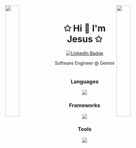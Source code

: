 <img align="left" src="https://user-images.githubusercontent.com/65187002/144930161-2f783401-8d27-4fdf-a2f7-cc0ba32f1f1f.gif" width="30%" style="display:inline;">
<img align="right" src="https://user-images.githubusercontent.com/65187002/144930161-2f783401-8d27-4fdf-a2f7-cc0ba32f1f1f.gif" width="30%" style="display:inline;">

<br>

<p align="center">
    <h1 align="center">✩ Hi 👋  I'm Jesus ✩</h1>
    <div align="center" id="badges">
        <a href="https://www.linkedin.com/in/jesuscalona19/">
            <img src="https://img.shields.io/badge/LinkedIn-blue?style=for-the-badge&logo=linkedin&logoColor=white" alt="LinkedIn Badge"/>
        </a>
    </div>
</p>
<div id="header" align="center">
  Software Engineer @ Gemini
</div>

<br/>

<h3 align="center">Languages</h3>
<p align="center">
    <img src="https://skillicons.dev/icons?i=typescript,scala,python,ruby,php,java" />
</p>
<h3 align="center">Frameworks</h3>
<p align="center">
    <img src="https://skillicons.dev/icons?i=nodejs,nestjs,express,elysia,rails,django,fastapi,react" />
</p>
<h3 align="center">Tools</h3>
<p align="center">
    <img src="https://skillicons.dev/icons?i=aws,gcp,terraform,vercel,git,kubernetes,kafka,netlify,postgres,redis,supabase,tailwind,vite" />
</p>


